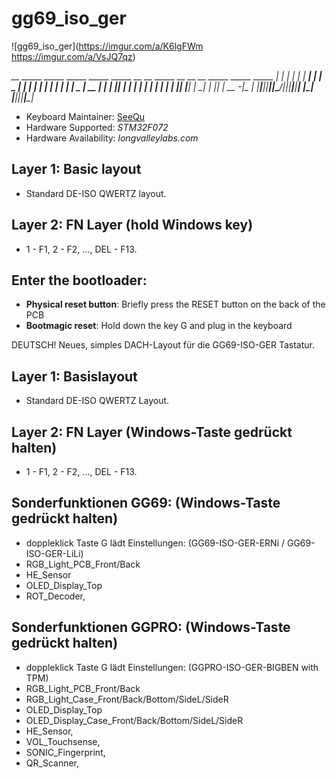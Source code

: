 # gg69_iso_ger

![gg69_iso_ger](https://imgur.com/a/K6lgFWm     https://imgur.com/a/VsJQ7qz)

*__    _____ _____ _____ _____ _____ __    __    _____ __ __    __    _____ _____ _____ 
|  |  |     |   | |   __|  |  |  _  |  |  |  |  |   __|  |  |  |  |  |  _  | __  |   __|
|  |__|  |  | | | |  |  |  |  |     |  |__|  |__|   __|_   _|  |  |__|     | __ -|__   |
|_____|_____|_|___|_____|\___/|__|__|_____|_____|_____| |_|    |_____|__|__|_____|_____|*

* Keyboard Maintainer: [SeeQu](https://github.com/iSeeQu)
* Hardware Supported: *STM32F072*
* Hardware Availability: *longvalleylabs.com*

## Layer 1: Basic layout
- Standard DE-ISO QWERTZ layout.

## Layer 2: FN Layer (hold Windows key)
- 1 - F1, 2 - F2, ..., DEL - F13.

## Enter the bootloader:

* **Physical reset button**: Briefly press the RESET button on the back of the PCB
* **Bootmagic reset**: Hold down the key G and plug in the keyboard



DEUTSCH!
Neues, simples DACH-Layout für die GG69-ISO-GER Tastatur.

## Layer 1: Basislayout
- Standard DE-ISO QWERTZ Layout.

## Layer 2: FN Layer (Windows-Taste gedrückt halten)
- 1 - F1, 2 - F2, ..., DEL - F13.

## Sonderfunktionen GG69: (Windows-Taste gedrückt halten)
- doppleklick Taste G lädt Einstellungen: (GG69-ISO-GER-ERNi / GG69-ISO-GER-LiLi)
- RGB_Light_PCB_Front/Back
- HE_Sensor
- OLED_Display_Top
- ROT_Decoder,

## Sonderfunktionen GGPRO: (Windows-Taste gedrückt halten)
- doppleklick Taste G lädt Einstellungen: (GGPRO-ISO-GER-BIGBEN with TPM)
- RGB_Light_PCB_Front/Back
- RGB_Light_Case_Front/Back/Bottom/SideL/SideR
- OLED_Display_Top
- OLED_Display_Case_Front/Back/Bottom/SideL/SideR
- HE_Sensor,
- VOL_Touchsense,
- SONIC_Fingerprint,
- QR_Scanner,
